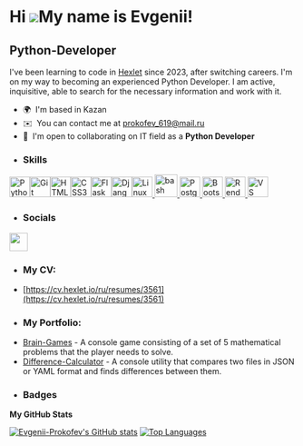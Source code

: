 Hi ![](https://user-images.githubusercontent.com/18350557/176309783-0785949b-9127-417c-8b55-ab5a4333674e.gif)My name is Evgenii!
================================================================================================================================

Python-Developer
----------------

I've been learning to code in [Hexlet](https://ru.hexlet.io) since 2023, after switching careers. I'm on my way to becoming an experienced Python Developer. I am active, inquisitive, able to search for the necessary information and work with it.

*   🌍  I'm based in Kazan
*   ✉️  You can contact me at [prokofev\_619@mail.ru](mailto:prokofev_619@mail.ru)
*   🤝  I'm open to collaborating on IT field as a **Python Developer**
*   ### Skills 
<p align="left">
<a href="https://www.python.org/" target="_blank" rel="noreferrer"><img src="https://raw.githubusercontent.com/danielcranney/readme-generator/main/public/icons/skills/python-colored.svg" width="36" height="36" alt="Python" /></a><a href="https://git-scm.com/" target="_blank" rel="noreferrer"><img src="https://raw.githubusercontent.com/danielcranney/readme-generator/main/public/icons/skills/git-colored.svg" width="36" height="36" alt="Git" /></a><a href="https://developer.mozilla.org/en-US/docs/Glossary/HTML5" target="_blank" rel="noreferrer"><img src="https://raw.githubusercontent.com/danielcranney/readme-generator/main/public/icons/skills/html5-colored.svg" width="36" height="36" alt="HTML5" /></a><a href="https://www.w3.org/TR/CSS/#css" target="_blank" rel="noreferrer"><img src="https://raw.githubusercontent.com/danielcranney/readme-generator/main/public/icons/skills/css3-colored.svg" width="36" height="36" alt="CSS3" /></a><a href="https://flask.palletsprojects.com/en/2.0.x/" target="_blank" rel="noreferrer"><img src="https://raw.githubusercontent.com/danielcranney/readme-generator/main/public/icons/skills/flask-colored.svg" width="36" height="36" alt="Flask" /></a><a href="https://www.djangoproject.com/" target="_blank" rel="noreferrer"><img src="https://raw.githubusercontent.com/danielcranney/readme-generator/main/public/icons/skills/django-colored.svg" width="36" height="36" alt="Django" /></a><a href="https://www.linux.org" target="_blank" rel="noreferrer"><img src="https://raw.githubusercontent.com/danielcranney/readme-generator/main/public/icons/skills/linux-colored.svg" width="36" height="36" alt="Linux" /></a><a href="https://www.gnu.org/software/bash/" target="_blank" rel="noreferrer"> <img src="https://www.vectorlogo.zone/logos/gnu_bash/gnu_bash-icon.svg" alt="bash" width="40" height="40"/> <a href="https://www.postgresql.org/" target="_blank" rel="noreferrer"><img src="https://raw.githubusercontent.com/danielcranney/readme-generator/main/public/icons/skills/postgresql-colored.svg" width="36" height="36" alt="PostgreSQL" /> <a href="https://getbootstrap.com/" target="_blank" rel="noreferrer"><img src="https://raw.githubusercontent.com/danielcranney/readme-generator/main/public/icons/skills/bootstrap-colored.svg" width="36" height="36" alt="Bootstrap" /> <a href="https://render.com/" target="_blank" rel="noreferrer"><img src="https://raw.githubusercontent.com/danielcranney/readme-generator/main/public/icons/skills/render-colored.svg" width="36" height="36" alt="Render" /> <a href="https://code.visualstudio.com/" target="_blank" rel="noreferrer"><img src="https://raw.githubusercontent.com/danielcranney/readme-generator/main/public/icons/skills/visualstudiocode.svg" width="36" height="36" alt="VS Code" /> </a>
                    </p>
                
 *   ### Socials
                  
       
   <p align="left"><a href="https://www.github.com/Evgenii-Prokofev" target="_blank" rel="noreferrer">
                    <picture>
                    <source media="(prefers-color-scheme: dark)" srcset="https://raw.githubusercontent.com/danielcranney/readme-generator/main/public/icons/socials/github-dark.svg" />
                    <source media="(prefers-color-scheme: light)" srcset="https://raw.githubusercontent.com/danielcranney/readme-generator/main/public/icons/socials/github.svg" />
                    <img src="https://raw.githubusercontent.com/danielcranney/readme-generator/main/public/icons/socials/github.svg" width="32" height="32" />
                    </picture>
                    </a>
   </p>

   *   ### My CV:
   - [https://cv.hexlet.io/ru/resumes/3561](https://cv.hexlet.io/ru/resumes/3561)
    
   *   ### My Portfolio:
   - [Brain-Games](https:/Evgenii-Prokofev/Brain-Games) - A console game consisting of a set of 5 mathematical problems that the player needs to solve.
   - [Difference-Calculator](https:/Evgenii-Prokofev/Difference-Calculator) - A console utility that compares two files in JSON or YAML format and finds differences between them.

*   ### Badges

<b>My GitHub Stats</b>

<a href="http://www.github.com/Evgenii-Prokofev"><img src="https://github-readme-stats.vercel.app/api?username=Evgenii-Prokofev&show_icons=true&hide=&title_color=444e59&text_color=ffffff&icon_color=0891b2&bg_color=1c1917&hide_border=true&show_icons=true" alt="Evgenii-Prokofev's GitHub stats" /></a>
<a href="https://github.com/Evgenii-Prokofev" align="left"><img src="https://github-readme-stats.vercel.app/api/top-langs/?username=Evgenii-Prokofev&langs_count=10&title_color=0f172a&text_color=ffffff&icon_color=0891b2&bg_color=1e3a8a&hide_border=true&locale=en&custom_title=Top%20%Languages" alt="Top Languages" /></a>
